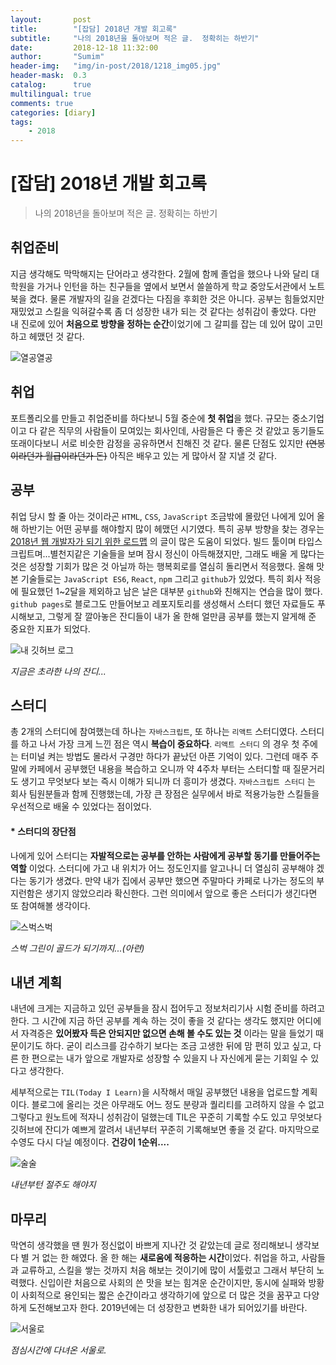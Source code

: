 ```yaml
---
layout:       post
title:        "[잡담] 2018년 개발 회고록"
subtitle:     "나의 2018년을 돌아보며 적은 글.  정확히는 하반기"
date:         2018-12-18 11:32:00
author:       "Sumim"
header-img:   "img/in-post/2018/1218_img05.jpg"
header-mask:  0.3
catalog:      true
multilingual: true
comments: true
categories: [diary]
tags:
    - 2018
---
```




# [잡담] 2018년 개발 회고록

> 나의 2018년을 돌아보며 적은 글.  정확히는 하반기



## 취업준비

지금 생각해도 막막해지는 단어라고 생각한다. 2월에 함께 졸업을 했으나 나와 달리 대학원을 가거나 인턴을 하는 친구들을 옆에서 보면서 쓸쓸하게 학교 중앙도서관에서 노트북을 켰다. 물론 개발자의 길을 걷겠다는 다짐을 후회한 것은 아니다. 공부는 힘들었지만 재밌었고 스킬을 익혀갈수록 좀 더 성장한 내가 되는 것 같다는 성취감이 좋았다. 다만 내 진로에 있어 **처음으로 방향을 정하는 순간**이었기에 그 갈피를 잡는 데 있어 많이 고민하고 헤맸던 것 같다.

![열공열공](https://sumim00.github.io/img/in-post/2018/1218_img01.jpg)





## 취업

포트폴리오를 만들고 취업준비를 하다보니 5월 중순에 **첫 취업**을 했다. 규모는 중소기업이고 다 같은 직무의 사람들이 모여있는 회사인데, 사람들은 다 좋은 것 같았고 동기들도 또래이다보니 서로 비슷한 감정을 공유하면서 친해진 것 같다. 물론 단점도 있지만 ~~(연봉이라던가 월급이라던가 돈)~~ 아직은 배우고 있는 게 많아서 잘 지낼 것 같다. 





## 공부

취업 당시 할 줄 아는 것이라곤 ```HTML```, ```CSS```, ```JavaScript``` 조금밖에 몰랐던 나에게 있어 올 해 하반기는 어떤 공부를 해야할지 많이 헤맸던 시기였다. 특히 공부 방향을 찾는 경우는 [2018년 웹 개발자가 되기 위한 로드맵](https://github.com/devJang/developer-roadmap) 의 글이 많은 도움이 되었다. 빌드 툴이며 타입스크립트며...별천지같은 기술들을 보며 잠시 정신이 아득해졌지만, 그래도 배울 게 많다는 것은 성장할 기회가 많은 것 아닐까 하는 행복회로를 열심히 돌리면서 적응했다. 올해 맛 본 기술들로는 ```JavaScript ES6```, ```React```, ```npm``` 그리고 ```github```가 있었다. 특히 회사 적응에 필요했던 1~2달을 제외하고 남은 날은 대부분 ```github```와 친해지는 연습을 많이 했다. ```github pages```로 블로그도 만들어보고 레포지토리를 생성해서 스터디 했던 자료들도 푸시해보고, 그렇게 잘 깔아놓은 잔디들이 내가 올 한해 얼만큼 공부를 했는지 알게해 준 중요한 지표가 되었다. 

![내 깃허브 로그](https://sumim00.github.io/img/in-post/2018/1218_img03.png)

*지금은 초라한 나의 잔디...*





## 스터디

총 2개의 스터디에 참여했는데 하나는 ```자바스크립트```, 또 하나는 ```리액트``` 스터디였다. 스터디를 하고 나서 가장 크게 느낀 점은 역시 **복습이 중요하다**.  ```리액트 스터디``` 의 경우 첫 주에는 터미널 켜는 방법도 몰라서 구경만 하다가 끝났던 아픈 기억이 있다. 그런데 매주 주말에 카페에서 공부했던 내용을 복습하고 오니까 약 4주차 부터는 스터디할 때 질문거리도 생기고 무엇보다 보는 즉시 이해가 되니까 더 흥미가 생겼다. ```자바스크립트 스터디``` 는 회사 팀원분들과 함께 진행했는데, 가장 큰 장점은 실무에서 바로 적용가능한 스킬들을 우선적으로 배울 수 있었다는 점이었다.



#### * 스터디의 장단점

나에게 있어 스터디는 **자발적으로는 공부를 안하는 사람에게 공부할 동기를 만들어주는 역할** 이었다. 스터디에 가고 내 위치가 어느 정도인지를 알고나니 더 열심히 공부해야 겠다는 동기가 생겼다. 만약 내가 집에서 공부만 했으면 주말마다 카페로 나가는 정도의 부지런함은 생기지 않았으리라 확신한다. 그런 의미에서 앞으로 좋은 스터디가 생긴다면 또 참여해볼 생각이다.  



![스벅스벅](https://sumim00.github.io/img/in-post/2018/1218_img02.jpg)

*스벅 그린이 골드가 되기까지...(아련)*





## 내년 계획

내년에 크게는 지금하고 있던 공부들을 잠시 접어두고 정보처리기사 시험 준비를 하려고 한다. 그 시간에 지금 하던 공부를 계속 하는 것이 좋을 것 같다는 생각도 했지만 어디에서 자격증은 **있어봤자 득은 안되지만  없으면 손해 볼 수도 있는 것** 이라는 말을 들었기 때문이기도 하다. 굳이 리스크를 감수하기 보다는 조금 고생한 뒤에 맘 편히 있고 싶고, 다른 한 편으로는 내가 앞으로 개발자로 성장할 수 있을지 나 자신에게 묻는 기회일 수 있다고 생각한다. 

세부적으로는 ```TIL(Today I Learn)```을 시작해서 매일 공부했던 내용을 업로드할 계획이다. 블로그에 올리는 것은 아무래도 어느 정도 분량과 퀄리티를 고려하지 않을 수 없고 그렇다고 원노트에 적자니 성취감이 덜했는데 TIL은 꾸준히 기록할 수도 있고 무엇보다 깃허브에 잔디가 예쁘게 깔려서 내년부터 꾸준히 기록해보면 좋을 것 같다. 마지막으로 수영도 다시 다닐 예정이다. **건강이 1순위....**

![술술](https://sumim00.github.io/img/in-post/2018/1218_img04.jpg)

*내년부턴 절주도 해야지*





## 마무리

막연히 생각했을 땐 뭔가 정신없이 바쁘게 지나간 것 같았는데 글로 정리해보니 생각보다 별 거 없는 한 해였다. 올 한 해는 **새로움에 적응하는 시간**이었다. 취업을 하고, 사람들과 교류하고, 스킬을 쌓는 것까지 처음 해보는 것이기에 많이 서툴렀고 그래서 부단히 노력했다. 신입이란 처음으로 사회의 쓴 맛을 보는 힘겨운 순간이지만, 동시에 실패와 방황이 사회적으로 용인되는 짧은 순간이라고 생각하기에 앞으로 더 많은 것을 꿈꾸고 다양하게 도전해보고자 한다. 2019년에는 더 성장한고 변화한 내가 되어있기를 바란다.

![서울로](https://sumim00.github.io/img/in-post/2018/1218_img05.jpg)

*점심시간에 다녀온 서울로.*





















